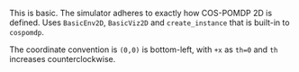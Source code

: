This is basic. The simulator adheres to exactly how
COS-POMDP 2D is defined. Uses `BasicEnv2D`, `BasicViz2D` and `create_instance`
that is built-in to `cospomdp`.


The coordinate convention is `(0,0)` is bottom-left,
with `+x` as `th=0` and `th` increases counterclockwise.

